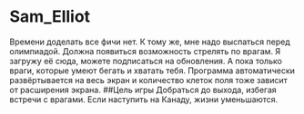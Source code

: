 # Sam_Elliot
Времени доделать все фичи нет. К тому же, мне надо выспаться перед олимпиадой.
Должна появиться возможность стрелять по врагам. Я загружу её сюда, можете подписаться на обновления. А пока только враги, которые умеют бегать и хватать тебя.
Программа автоматически развёртывается на весь экран и количество клеток поля тоже зависит от расширения экрана.
##Цель игры
Добраться до выхода, избегая встречи с врагами. Если наступить на Канаду, жизни уменьшаются.
